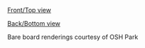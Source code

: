 [Front/Top view](https://644db4de3505c40a0444-327723bce298e3ff5813fb42baeefbaa.ssl.cf1.rackcdn.com/4e059b44bd602ed8e85e08db2f4e4c48.png)

[Back/Bottom view](https://644db4de3505c40a0444-327723bce298e3ff5813fb42baeefbaa.ssl.cf1.rackcdn.com/f80922e54b39e13663a2841225f4dbdb.png)

Bare board renderings courtesy of OSH Park
